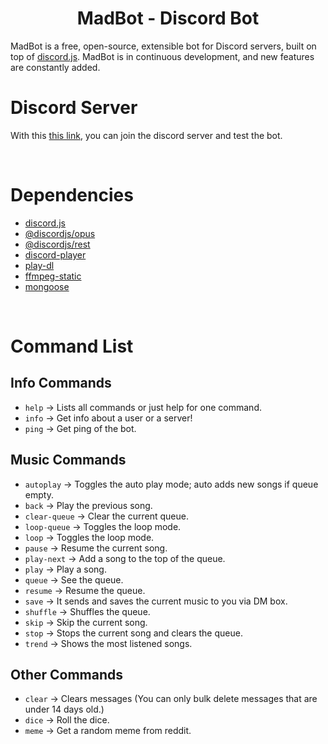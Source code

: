 <h1 align="center">MadBot - Discord Bot</h1>
MadBot is a free, open-source, extensible bot for Discord servers, built on top of <a href="https://discord.js.org">discord.js</a>. MadBot is in continuous development, and new features are constantly added.

</br>

# Discord Server
With this <a href="https://discord.gg/y8Qr8cSKqR">this link</a>, you can join the discord server and test the bot.

</br>

# Dependencies
- [discord.js](https://discord.js.org/#/)
- [@discordjs/opus](https://www.npmjs.com/package/@discordjs/opus)
- [@discordjs/rest](https://www.npmjs.com/package/@discordjs/rest)
- [discord-player](https://discord-player.js.org)
- [play-dl](https://play-dl.github.io)
- [ffmpeg-static](https://www.npmjs.com/package/ffmpeg-static)
- [mongoose](https://mongoosejs.com)

</br>

# Command List

## Info Commands

- `help` -> Lists all commands or just help for one command.
- `info` -> Get info about a user or a server!
- `ping` -> Get ping of the bot.

## Music Commands

- `autoplay` -> Toggles the auto play mode; auto adds new songs if queue empty.
- `back` -> Play the previous song.
- `clear-queue` -> Clear the current queue.
- `loop-queue` -> Toggles the loop mode.
- `loop` -> Toggles the loop mode.
- `pause` -> Resume the current song.
- `play-next` -> Add a song to the top of the queue.
- `play` -> Play a song.
- `queue` -> See the queue.
- `resume` -> Resume the queue.
- `save` -> It sends and saves the current music to you via DM box.
- `shuffle` -> Shuffles the queue.
- `skip` -> Skip the current song.
- `stop` -> Stops the current song and clears the queue.
- `trend` -> Shows the most listened songs.

## Other Commands

- `clear` -> Clears messages (You can only bulk delete messages that are under 14 days old.)
- `dice` -> Roll the dice.
- `meme` -> Get a random meme from reddit.
    